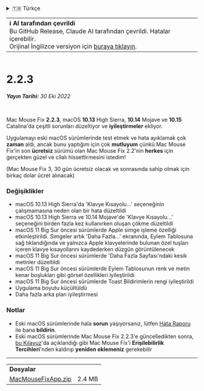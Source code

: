 <details>
<summary>🇹🇷 Türkçe</summary>

[🇬🇧 English (GitHub)](https://github.com/noah-nuebling/mac-mouse-fix/releases/tag/2.2.3)\
[🇦🇩 Català](https://redirect.macmousefix.com/?target=mmf-release&tag=2.2.3&locale=ca)\
[🇩🇪 Deutsch](https://redirect.macmousefix.com/?target=mmf-release&tag=2.2.3&locale=de)\
[🇪🇸 Español](https://redirect.macmousefix.com/?target=mmf-release&tag=2.2.3&locale=es)\
[🇫🇷 Français](https://redirect.macmousefix.com/?target=mmf-release&tag=2.2.3&locale=fr)\
[🇮🇩 Indonesia](https://redirect.macmousefix.com/?target=mmf-release&tag=2.2.3&locale=id)\
[🇮🇹 Italiano](https://redirect.macmousefix.com/?target=mmf-release&tag=2.2.3&locale=it)\
[🇭🇺 Magyar](https://redirect.macmousefix.com/?target=mmf-release&tag=2.2.3&locale=hu)\
[🇳🇱 Nederlands](https://redirect.macmousefix.com/?target=mmf-release&tag=2.2.3&locale=nl)\
[🇵🇱 Polski](https://redirect.macmousefix.com/?target=mmf-release&tag=2.2.3&locale=pl)\
[🇧🇷 Português (Brasil)](https://redirect.macmousefix.com/?target=mmf-release&tag=2.2.3&locale=pt-BR)\
[🇵🇹 Português (Portugal)](https://redirect.macmousefix.com/?target=mmf-release&tag=2.2.3&locale=pt-PT)\
[🇷🇴 Română](https://redirect.macmousefix.com/?target=mmf-release&tag=2.2.3&locale=ro)\
[🇸🇪 Svenska](https://redirect.macmousefix.com/?target=mmf-release&tag=2.2.3&locale=sv)\
[🇻🇳 Tiếng Việt](https://redirect.macmousefix.com/?target=mmf-release&tag=2.2.3&locale=vi)\
**🇹🇷 Türkçe**\
[🇨🇿 Čeština](https://redirect.macmousefix.com/?target=mmf-release&tag=2.2.3&locale=cs)\
[🇬🇷 Ελληνικά](https://redirect.macmousefix.com/?target=mmf-release&tag=2.2.3&locale=el)\
[🇷🇺 Русский](https://redirect.macmousefix.com/?target=mmf-release&tag=2.2.3&locale=ru)\
[🇺🇦 Українська](https://redirect.macmousefix.com/?target=mmf-release&tag=2.2.3&locale=uk)\
[🇮🇱 עברית](https://redirect.macmousefix.com/?target=mmf-release&tag=2.2.3&locale=he)\
[🇸🇦 العربية](https://redirect.macmousefix.com/?target=mmf-release&tag=2.2.3&locale=ar)\
[🇮🇳 हिन्दी](https://redirect.macmousefix.com/?target=mmf-release&tag=2.2.3&locale=hi)\
[🇹🇭 ไทย](https://redirect.macmousefix.com/?target=mmf-release&tag=2.2.3&locale=th)\
[🇨🇳 中文 (简体)](https://redirect.macmousefix.com/?target=mmf-release&tag=2.2.3&locale=zh-Hans)\
[🇨🇳 中文 (繁體)](https://redirect.macmousefix.com/?target=mmf-release&tag=2.2.3&locale=zh-Hant)\
[🇭🇰 中文（香港)](https://redirect.macmousefix.com/?target=mmf-release&tag=2.2.3&locale=zh-HK)\
[🇯🇵 日本語](https://redirect.macmousefix.com/?target=mmf-release&tag=2.2.3&locale=ja)\
[🇰🇷 한국어](https://redirect.macmousefix.com/?target=mmf-release&tag=2.2.3&locale=ko)\
[Help translate Mac Mouse Fix to different languages!](https://github.com/noah-nuebling/mac-mouse-fix/discussions/731)
</details>
<table align=><td>
<b>ℹ️ AI tarafından çevrildi</b><br>
Bu GitHub Release, Claude AI tarafından çevrildi. Hatalar içerebilir.<br>
Orijinal İngilizce versiyon için <a href="https://github.com/noah-nuebling/mac-mouse-fix/releases/tag/2.2.3">buraya tıklayın</a>.
</td></table>

<table></table>

# 2.2.3
***Yayın Tarihi:** 30 Eki 2022*

<br>

Mac Mouse Fix **2.2.3**, macOS **10.13** High Sierra, **10.14** Mojave ve **10.15** Catalina'da çeşitli sorunları düzeltiyor ve **iyileştirmeler** ekliyor.

Uygulamayı eski macOS sürümlerinde test etmek ve hata ayıklamak çok **zaman** aldı, ancak bunu yaptığım için çok **mutluyum** çünkü Mac Mouse Fix'in son **ücretsiz** sürümü olan Mac Mouse Fix 2.2'nin **herkes** için gerçekten güzel ve cilalı hissettirmesini istedim!

(Mac Mouse Fix 3, 30 gün ücretsiz olacak ve sonrasında sahip olmak için birkaç dolar ücret alınacak)

### Değişiklikler

- macOS 10.13 High Sierra'da 'Klavye Kısayolu...' seçeneğinin çalışmamasına neden olan bir hata düzeltildi
- macOS 10.13 High Sierra ve 10.14 Mojave'de 'Klavye Kısayolu...' seçeneğini birden fazla kez kullanırken oluşan çökme düzeltildi
- macOS 11 Big Sur öncesi sürümlerde Apple simge işleme özelliği etkinleştirildi. Simgeler artık 'Daha Fazla...' ekranında, Eylem Tablosuna sağ tıklandığında ve yalnızca Apple klavyelerinde bulunan özel tuşları içeren klavye kısayollarını kaydederken düzgün görüntülenecek
- macOS 11 Big Sur öncesi sürümlerde 'Daha Fazla Sayfası'ndaki kesik metinler düzeltildi
- macOS 11 Big Sur öncesi sürümlerde Eylem Tablosunun renk ve metin kenar boşlukları gibi görsel özellikleri iyileştirildi
- macOS 11 Big Sur öncesi sürümlerde Toast Bildirimlerin rengi iyileştirildi
- Uygulama boyutu küçültüldü
- Daha fazla arka plan iyileştirmesi

### Notlar

- Eski macOS sürümlerinde hala **sorun** yaşıyorsanız, lütfen [Hata Raporu](https://noah-nuebling.github.io/mac-mouse-fix-feedback-assistant/?type=bug-report) ile bana **bildirin**.
- Eski macOS sürümlerinde Mac Mouse Fix 2.2.3'e güncelledikten sonra, [bu Kılavuz](https://github.com/noah-nuebling/mac-mouse-fix/discussions/101)'da açıklandığı gibi Mac Mouse Fix'i **Erişilebilirlik Tercihleri**'nden kaldırıp **yeniden eklemeniz** gerekebilir

---

<table align="start">
<tr>
    <td colspan=2>
        <b>Dosyalar</b>
    </td>
</tr>
<tr>
    <td><a href="https://github.com/noah-nuebling/mac-mouse-fix/releases/download/2.2.3/MacMouseFixApp.zip">MacMouseFixApp.zip</a></td>
    <td>2.4 MB</td>
</tr>
</table>